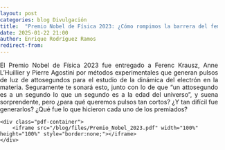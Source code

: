 ```yaml
---
layout: post
categories: blog Divulgación
title:  "Premio Nobel de Física 2023: ¿Cómo rompimos la barrera del femtosegundo?"
date: 2025-01-22 21:00
author: Enrique Rodríguez Ramos
redirect-from:
---
```

<html lang="en">
<head>
    <meta charset="UTF-8">
    <meta name="viewport" content="width=device-width, initial-scale=1.0">
    <title>{{ page.title }}</title>
    <style>
        body, html {
            margin: 0;
            padding: 0;
            width: 100%;
            height: 100%;
        }
        .pdf-container {
            width: 100%;
            height: 100vh;
        }
    </style>
</head>
<body>
    <p style="text-align: justify">El Premio Nobel de Física 2023 fue entregado a Ferenc Krausz, Anne L’Huillier y Pierre Agostini por métodos experimentales que generan pulsos de luz de attosegundos para el estudio de la dinámica del electrón en la materia. Seguramente te sonará esto, junto con lo de que “un attosegundo es a un segundo lo que un segundo es a la edad del universo”, y suena sorprendente, pero ¿para qué queremos pulsos tan cortos? ¿Y tan difícil fue generarlos? ¿Qué fue lo que hicieron cada uno de los premiados?</p>   

    
    <div class="pdf-container">
        <iframe src="/blog/files/Premio_Nobel_2023.pdf" width="100%" height="100%" style="border:none;"></iframe>
    </div>
</body>
</html>
